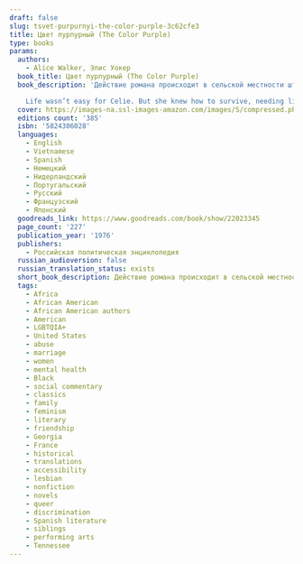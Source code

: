 ```yaml
---
draft: false
slug: tsvet-purpurnyi-the-color-purple-3c62cfe3
title: Цвет пурпурный (The Color Purple)
type: books
params:
  authors:
    - Alice Walker, Элис Уокер
  book_title: Цвет пурпурный (The Color Purple)
  book_description: 'Действие романа происходит в сельской местности штата Джорджия в 30-е годы ХХ века. На самой нижней ступени общества - чернокожие женщины. Жизнь то и дело подтверждает эту незыблемую истину. Элис Уокер без обиняков говорит о насилии, глумлении, о том, о чём стараются молчать.

    Life wasn’t easy for Celie. But she knew how to survive, needing little to get by.Then her husband’s lover, a flamboyant blues singer, barreled into her world and gave Celie the courage to ask for more - to laugh, to play, and finally - to love.'
  cover: https://images-na.ssl-images-amazon.com/images/S/compressed.photo.goodreads.com/books/1554483387i/22023345.jpg
  editions count: '385'
  isbn: '5824306028'
  languages:
    - English
    - Vietnamese
    - Spanish
    - Немецкий
    - Нидерландский
    - Португальский
    - Русский
    - Французский
    - Японский
  goodreads_link: https://www.goodreads.com/book/show/22023345
  page_count: '227'
  publication_year: '1976'
  publishers:
    - Российская политическая энциклопедия
  russian_audioversion: false
  russian_translation_status: exists
  short_book_description: Действие романа происходит в сельской местности штата Джорджия в 30-е годы ХХ века. На самой нижней ступени общества - чернокожие женщины…
  tags:
    - Africa
    - African American
    - African American authors
    - American
    - LGBTQIA+
    - United States
    - abuse
    - marriage
    - women
    - mental health
    - Black
    - social commentary
    - classics
    - family
    - feminism
    - literary
    - friendship
    - Georgia
    - France
    - historical
    - translations
    - accessibility
    - lesbian
    - nonfiction
    - novels
    - queer
    - discrimination
    - Spanish literature
    - siblings
    - performing arts
    - Tennessee
---
```


